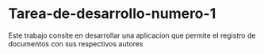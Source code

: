 # Tarea-de-desarrollo-numero-1
Este trabajo consite en desarrollar una aplicacion que permite el registro de documentos con sus respectivos autores
